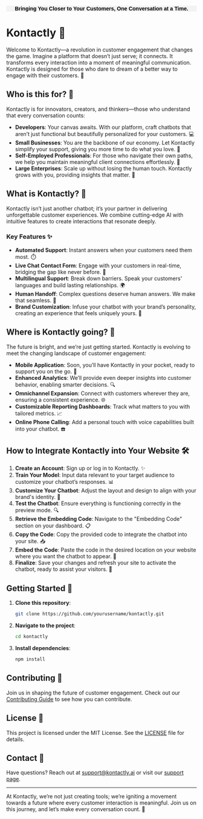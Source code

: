 

<div style="font-family: 'Comic Sans MS', cursive, sans-serif; font-size: 40 px; font-weight: bold; color: black; text-align: center; background-color: #f3f3f3; padding: 10 px; border-radius: 8 px;">
    Bringing You Closer to Your Customers, One Conversation at a Time.
</div>


# Kontactly 🚀

Welcome to Kontactly—a revolution in customer engagement that changes the game. Imagine a platform that doesn’t just serve; it connects. It transforms every interaction into a moment of meaningful communication. Kontactly is designed for those who dare to dream of a better way to engage with their customers. 🌟

## Who is this for? 🤝

Kontactly is for innovators, creators, and thinkers—those who understand that every conversation counts:

- **Developers**: Your canvas awaits. With our platform, craft chatbots that aren’t just functional but beautifully personalized for your customers. 💻
- **Small Businesses**: You are the backbone of our economy. Let Kontactly simplify your support, giving you more time to do what you love. 🏪
- **Self-Employed Professionals**: For those who navigate their own paths, we help you maintain meaningful client connections effortlessly. 💼
- **Large Enterprises**: Scale up without losing the human touch. Kontactly grows with you, providing insights that matter. 🏢

## What is Kontactly? 🧩

Kontactly isn’t just another chatbot; it’s your partner in delivering unforgettable customer experiences. We combine cutting-edge AI with intuitive features to create interactions that resonate deeply.

### Key Features ✨

- **Automated Support**: Instant answers when your customers need them most. ⏱️
- **Live Chat Contact Form**: Engage with your customers in real-time, bridging the gap like never before. 💬
- **Multilingual Support**: Break down barriers. Speak your customers' languages and build lasting relationships. 🌍
- **Human Handoff**: Complex questions deserve human answers. We make that seamless. 🙌
- **Brand Customization**: Infuse your chatbot with your brand’s personality, creating an experience that feels uniquely yours. 🎨

## Where is Kontactly going? 🔮

The future is bright, and we’re just getting started. Kontactly is evolving to meet the changing landscape of customer engagement:

- **Mobile Application**: Soon, you’ll have Kontactly in your pocket, ready to support you on the go. 📱
- **Enhanced Analytics**: We’ll provide even deeper insights into customer behavior, enabling smarter decisions. 🔍
- **Omnichannel Expansion**: Connect with customers wherever they are, ensuring a consistent experience. 🌐
- **Customizable Reporting Dashboards**: Track what matters to you with tailored metrics. 📈
- **Online Phone Calling**: Add a personal touch with voice capabilities built into your chatbot. ☎️

## How to Integrate Kontactly into Your Website 🛠️

1. **Create an Account**: Sign up or log in to Kontactly. ✨
2. **Train Your Model**: Input data relevant to your target audience to customize your chatbot’s responses. 📊
3. **Customize Your Chatbot**: Adjust the layout and design to align with your brand's identity. 🎨
4. **Test the Chatbot**: Ensure everything is functioning correctly in the preview mode. 🔍
5. **Retrieve the Embedding Code**: Navigate to the "Embedding Code" section on your dashboard. 📋
6. **Copy the Code**: Copy the provided code to integrate the chatbot into your site. 📥
7. **Embed the Code**: Paste the code in the desired location on your website where you want the chatbot to appear. 🌟
8. **Finalize**: Save your changes and refresh your site to activate the chatbot, ready to assist your visitors. 🎉

## Getting Started 🚀

1. **Clone this repository**:
    ```bash
    git clone https://github.com/yourusername/kontactly.git
    ```
2. **Navigate to the project**:
    ```bash
    cd kontactly
    ```
3. **Install dependencies**:
    ```bash
    npm install
    ```

## Contributing 🤗

Join us in shaping the future of customer engagement. Check out our [Contributing Guide](CONTRIBUTING.md) to see how you can contribute.

## License 📜

This project is licensed under the MIT License. See the [LICENSE](LICENSE) file for details.

## Contact 📧

Have questions? Reach out at [support@kontactly.ai](mailto:support@kontactly.ai) or visit our [support page](https://kontactly.ai/support).

---

At Kontactly, we’re not just creating tools; we’re igniting a movement towards a future where every customer interaction is meaningful. Join us on this journey, and let’s make every conversation count. 🌈
